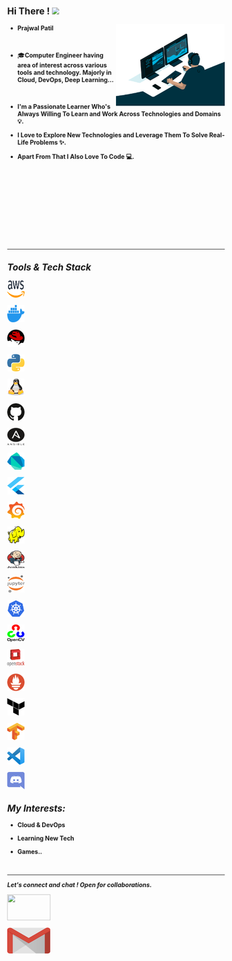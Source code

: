 
## Hi There ! <img  src="https://raw.githubusercontent.com/MartinHeinz/MartinHeinz/master/wave.gif"  width="32px">

  

<div>

<div  align  =  "center">

<img  align  ="right"  width="50%"  src="https://raw.githubusercontent.com/patil-prajwal/patil-prajwal/main/code.gif"  alt="">

</div>

  
  

- **Prajwal Patil**

&nbsp;&nbsp;&nbsp;&nbsp;&nbsp;&nbsp;&nbsp;&nbsp;

- 🎓**Computer Engineer having area of interest across various tools and technology. Majorly in Cloud, DevOps, Deep Learning...**

&nbsp;&nbsp;&nbsp;&nbsp;&nbsp;&nbsp;&nbsp;&nbsp;

- **I'm a Passionate Learner Who's Always Willing To Learn and Work Across Technologies and Domains 💡.**

- **I Love to Explore New Technologies and Leverage Them To Solve Real-Life Problems ✨.**

- **Apart From That I Also Love To Code 💻.**

&nbsp;&nbsp;&nbsp;&nbsp;&nbsp;&nbsp;&nbsp;&nbsp;

&nbsp;&nbsp;&nbsp;&nbsp;&nbsp;&nbsp;&nbsp;&nbsp;

&nbsp;&nbsp;&nbsp;&nbsp;&nbsp;&nbsp;&nbsp;&nbsp;

&nbsp;&nbsp;&nbsp;&nbsp;&nbsp;&nbsp;&nbsp;&nbsp;

&nbsp;&nbsp;&nbsp;&nbsp;&nbsp;&nbsp;&nbsp;&nbsp;

  

</div>

<br>

<hr>

  

## **_Tools & Tech Stack_**

  

<p  align="center">

<img  height="40"  width="40"  src="https://github.com/patil-prajwal/Tech-Stack-Icons/blob/main/Icons/aws.svg" />&nbsp;&nbsp;&nbsp;&nbsp;&nbsp;&nbsp;&nbsp;&nbsp;

<img  height="40"  width="40"  src="https://github.com/patil-prajwal/Tech-Stack-Icons/blob/main/Icons/docker-icon.svg" />&nbsp;&nbsp;&nbsp;&nbsp;&nbsp;&nbsp;&nbsp;&nbsp;

<img  height="40"  width="40"  src="https://github.com/patil-prajwal/Tech-Stack-Icons/blob/main/Icons/redhat.svg" />&nbsp;&nbsp;&nbsp;&nbsp;&nbsp;&nbsp;&nbsp;&nbsp;

<img  height="40"  width="40"  src="https://github.com/patil-prajwal/Tech-Stack-Icons/blob/main/Icons/python.svg" />&nbsp;&nbsp;&nbsp;&nbsp;&nbsp;&nbsp;&nbsp;&nbsp;

<img  height="40"  width="40"  src="https://github.com/patil-prajwal/Tech-Stack-Icons/blob/main/Icons/linux-tux.svg" />&nbsp;&nbsp;&nbsp;&nbsp;&nbsp;&nbsp;&nbsp;&nbsp;

<img  height="40"  width="40"  src="https://github.com/patil-prajwal/Tech-Stack-Icons/blob/main/Icons/github-icon.svg" />&nbsp;&nbsp;&nbsp;&nbsp;&nbsp;&nbsp;&nbsp;&nbsp;

<img  height="40"  width="40"  src="https://github.com/patil-prajwal/Tech-Stack-Icons/blob/main/Icons/ansible.svg" />&nbsp;&nbsp;&nbsp;&nbsp;&nbsp;&nbsp;&nbsp;&nbsp;

<img  height="40"  width="40"  src="https://github.com/patil-prajwal/Tech-Stack-Icons/blob/main/Icons/dart.svg" />&nbsp;&nbsp;&nbsp;&nbsp;&nbsp;&nbsp;&nbsp;&nbsp;

<img  height="40"  width="40"  src="https://github.com/patil-prajwal/Tech-Stack-Icons/blob/main/Icons/flutter.svg" />&nbsp;&nbsp;&nbsp;&nbsp;&nbsp;&nbsp;&nbsp;&nbsp;

<img  height="40"  width="40"  src="https://github.com/patil-prajwal/Tech-Stack-Icons/blob/main/Icons/grafana.svg" />&nbsp;&nbsp;&nbsp;&nbsp;&nbsp;&nbsp;&nbsp;&nbsp;

<img  height="40"  width="40"  src="https://github.com/patil-prajwal/Tech-Stack-Icons/blob/main/Icons/hadoop.svg" />&nbsp;&nbsp;&nbsp;&nbsp;&nbsp;&nbsp;&nbsp;&nbsp;

<img  height="40"  width="40"  src="https://github.com/patil-prajwal/Tech-Stack-Icons/blob/main/Icons/jenkins.svg" />&nbsp;&nbsp;&nbsp;&nbsp;&nbsp;&nbsp;&nbsp;&nbsp;

<img  height="40"  width="40"  src="https://github.com/patil-prajwal/Tech-Stack-Icons/blob/main/Icons/jupyter.svg" />&nbsp;&nbsp;&nbsp;&nbsp;&nbsp;&nbsp;&nbsp;&nbsp;

<img  height="40"  width="40"  src="https://github.com/patil-prajwal/Tech-Stack-Icons/blob/main/Icons/kubernetes.svg" />&nbsp;&nbsp;&nbsp;&nbsp;&nbsp;&nbsp;&nbsp;&nbsp;

<img  height="40"  width="40"  src="https://github.com/patil-prajwal/Tech-Stack-Icons/blob/main/Icons/opencv.svg" />&nbsp;&nbsp;&nbsp;&nbsp;&nbsp;&nbsp;&nbsp;&nbsp;

<img  height="40"  width="40"  src="https://github.com/patil-prajwal/Tech-Stack-Icons/blob/main/Icons/openstack.svg" />&nbsp;&nbsp;&nbsp;&nbsp;&nbsp;&nbsp;&nbsp;&nbsp;

<img  height="40"  width="40"  src="https://github.com/patil-prajwal/Tech-Stack-Icons/blob/main/Icons/prometheus.svg" />&nbsp;&nbsp;&nbsp;&nbsp;&nbsp;&nbsp;&nbsp;&nbsp;

<img  height="40"  width="40"  src="https://github.com/patil-prajwal/Tech-Stack-Icons/blob/main/Icons/terraform.svg" />&nbsp;&nbsp;&nbsp;&nbsp;&nbsp;&nbsp;&nbsp;&nbsp;

<img  height="40"  width="40"  src="https://github.com/patil-prajwal/Tech-Stack-Icons/blob/main/Icons/tensorflow.svg" />&nbsp;&nbsp;&nbsp;&nbsp;&nbsp;&nbsp;&nbsp;&nbsp;

<img  height="40"  width="40"  src="https://github.com/patil-prajwal/Tech-Stack-Icons/blob/main/Icons/visual-studio-code.svg" />&nbsp;&nbsp;&nbsp;&nbsp;&nbsp;&nbsp;&nbsp;&nbsp;

<img  height="40"  width="40"  src="https://github.com/patil-prajwal/Tech-Stack-Icons/blob/main/Icons/discord.svg" />&nbsp;&nbsp;&nbsp;&nbsp;&nbsp;&nbsp;&nbsp;&nbsp;

  

</p>

  

## **_My Interests:_**

  

<p  align="center">

  

- <b>Cloud & DevOps</b><br />

- <b>Learning New Tech</b><br />

- <b>Games..</b><br />

<b></b><br />

<b></b>

<hr>

<p  align="center">

<b>*Let's connect and chat ! Open for collaborations.*</b>

  

<p  align="center">

<a  href="https://www.linkedin.com/in/prajwal-patil227/"  alt="Linkedin"><img  height="60"  width="100"  src="https://cdn.worldvectorlogo.com/logos/linkedin-icon-2.svg"></a>&nbsp;&nbsp;&nbsp;&nbsp;&nbsp;&nbsp;&nbsp;&nbsp;

<a  href="mailto:patilprajwal22@gmail.com"  alt="Contact me"><img  height="60"  width="100"  src="https://github.com/patil-prajwal/Tech-Stack-Icons/blob/main/Icons/google-gmail.svg"></a>

</p>

  

</p>

